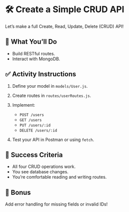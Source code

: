 # 🛠️ Create a Simple CRUD API

Let’s make a full Create, Read, Update, Delete (CRUD) API!

## 🔧 What You’ll Do

- Build RESTful routes.
- Interact with MongoDB.

## ✅ Activity Instructions

1. Define your model in `models/User.js`.
2. Create routes in `routes/userRoutes.js`.
3. Implement:

   - `POST /users`
   - `GET /users`
   - `PUT /users/:id`
   - `DELETE /users/:id`

4. Test your API in Postman or using `fetch`.

## 🎯 Success Criteria

- All four CRUD operations work.
- You see database changes.
- You’re comfortable reading and writing routes.

## 🧪 Bonus

Add error handling for missing fields or invalid IDs!
